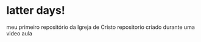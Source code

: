 # latter days!
 meu primeiro repositório da Igreja de Cristo
repositorio criado durante uma video aula
